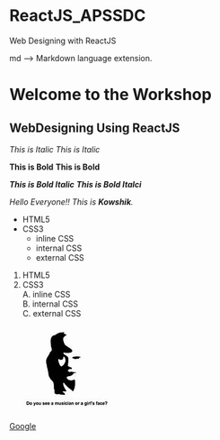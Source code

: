 # ReactJS_APSSDC
Web Designing with ReactJS

md --> Markdown language extension.
# Welcome to the Workshop
## WebDesigning Using ReactJS

*This is Italic*
_This is Italic_

**This is Bold**
__This is Bold__

***This is Bold Italic***
___This is Bold Italci___

<!-- Comments -->

*Hello Everyone!! This is **Kowshik**.*

* HTML5
* CSS3
  * inline   CSS
  * internal CSS
  * external CSS
  
1. HTML5
2. CSS3 <br>
  A. inline   CSS <br>
  B. internal CSS <br>
  C. external CSS <br>
  
<!-- For Images --> 
![alt Text](image2.JPG) <!-- Have URL Inside the brackets -->

<!-- For Links --> 
[Google](https://www.google.com)
